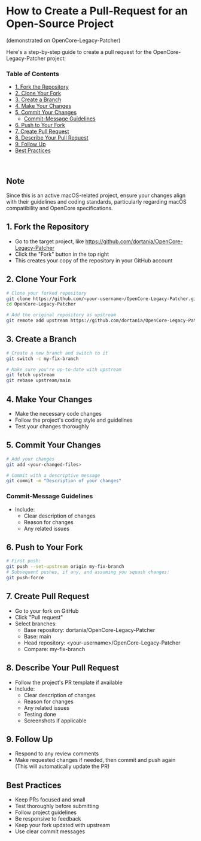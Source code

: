 # How to Create a Pull-Request for an Open-Source Project <!-- omit in toc -->

(demonstrated on OpenCore-Legacy-Patcher)

Here's a step-by-step guide to create a pull request for the OpenCore-Legacy-Patcher project:

### Table of Contents <!-- omit in toc -->
- [1. Fork the Repository](#1-fork-the-repository)
- [2. Clone Your Fork](#2-clone-your-fork)
- [3. Create a Branch](#3-create-a-branch)
- [4. Make Your Changes](#4-make-your-changes)
- [5. Commit Your Changes](#5-commit-your-changes)
  - [Commit-Message Guidelines](#commit-message-guidelines)
- [6. Push to Your Fork](#6-push-to-your-fork)
- [7. Create Pull Request](#7-create-pull-request)
- [8. Describe Your Pull Request](#8-describe-your-pull-request)
- [9. Follow Up](#9-follow-up)
- [Best Practices](#best-practices)

&nbsp;

## Note <!-- omit in toc -->

Since this is an active macOS-related project, ensure your changes align with their guidelines and coding standards, particularly regarding macOS compatibility and OpenCore specifications.


## 1. Fork the Repository

- Go to the target project, like https://github.com/dortania/OpenCore-Legacy-Patcher
- Click the "Fork" button in the top right
- This creates your copy of the repository in your GitHub account

## 2. Clone Your Fork

```bash
# Clone your forked repository
git clone https://github.com/<your-username>/OpenCore-Legacy-Patcher.git
cd OpenCore-Legacy-Patcher

# Add the original repository as upstream
git remote add upstream https://github.com/dortania/OpenCore-Legacy-Patcher.git
```

## 3. Create a Branch

```bash
# Create a new branch and switch to it
git switch -c my-fix-branch

# Make sure you're up-to-date with upstream
git fetch upstream
git rebase upstream/main
```

## 4. Make Your Changes

- Make the necessary code changes
- Follow the project's coding style and guidelines
- Test your changes thoroughly

## 5. Commit Your Changes

```bash
# Add your changes
git add <your-changed-files>

# Commit with a descriptive message
git commit -m "Description of your changes"
```

### Commit-Message Guidelines

- Include:
  - Clear description of changes
  - Reason for changes
  - Any related issues

## 6. Push to Your Fork

```bash
# First push:
git push --set-upstream origin my-fix-branch
# Subsequent pushes, if any, and assuming you squash changes:
git push-force
```

## 7. Create Pull Request

- Go to your fork on GitHub
- Click "Pull request"
- Select branches:
  - Base repository: dortania/OpenCore-Legacy-Patcher
  - Base: main
  - Head repository: \<your-username\>/OpenCore-Legacy-Patcher
  - Compare: my-fix-branch

## 8. Describe Your Pull Request

- Follow the project's PR template if available
- Include:
  - Clear description of changes
  - Reason for changes
  - Any related issues
  - Testing done
  - Screenshots if applicable

## 9. Follow Up

- Respond to any review comments
- Make requested changes if needed, then commit and push again \
    (This will automatically update the PR)

## Best Practices

- Keep PRs focused and small
- Test thoroughly before submitting
- Follow project guidelines
- Be responsive to feedback
- Keep your fork updated with upstream
- Use clear commit messages

&nbsp;
